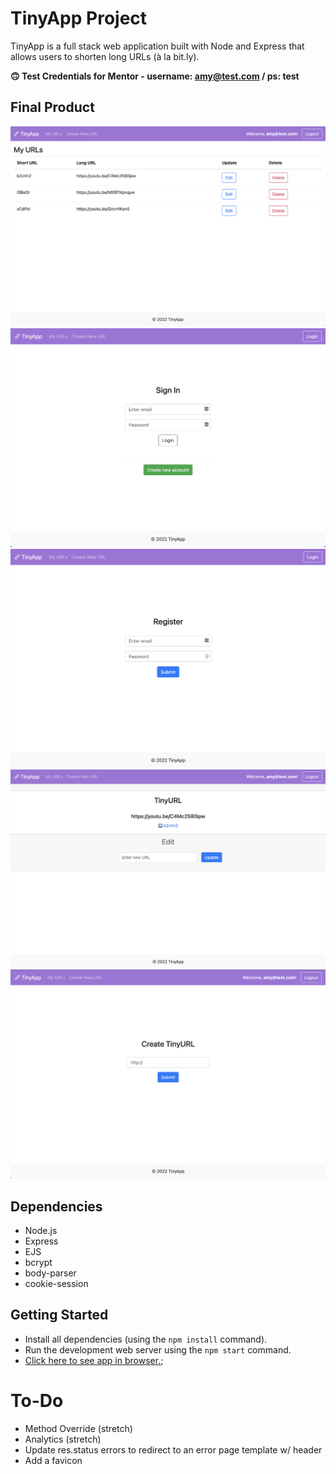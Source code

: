# TinyApp Project

TinyApp is a full stack web application built with Node and Express that allows users to shorten long URLs (à la bit.ly).

**🙃 Test Credentials for Mentor - username: amy@test.com / ps: test**

## Final Product

![Screenshot of TinyApp Homepage](docs/tinyapp-index.png?raw=true "Home Page")
![Screenshot of TinyApp Login Page](docs/tinyapp-signIn.png?raw=true "Login Page")
![Screenshot of TinyApp Register Page](docs/tinyApp-register.png?raw=true "Register Page")
![Screenshot of TinyApp Edit Page](docs/tinyapp-edit.png?raw=true "Edit URL Page")
![Screenshot of TinyApp Create Page](docs/tinyapp-create.png?raw=true "Create URL Page")

## Dependencies

- Node.js
- Express
- EJS
- bcrypt
- body-parser
- cookie-session


## Getting Started

- Install all dependencies (using the `npm install` command).
- Run the development web server using the `npm start` command.
- [Click here to see app in browser.](http://localhost:8080/urls);

# To-Do

* Method Override (stretch)
* Analytics (stretch)
* Update res.status errors to redirect to an error page template w/ header
* Add a favicon